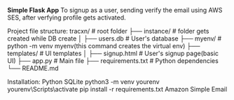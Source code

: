  **Simple Flask App**
To signup as a user, sending verify the email using AWS SES, after verfying profile gets activated.

Project file structure:
tracxn/                                 # root folder
├── instance/                           # folder gets created while DB create
│     ├── users.db                      # User's database
├── myenv/                              # python -m venv myenv(this command creates the virtual env)
├── templates/                          # UI templates
│     ├── signup.html                   # User's signup page(basic UI)
├── app.py                              # Main file
├── requirements.txt                    # Python dependencies
└── README.md

Installation:
Python
SQLite
python3 -m venv yourenv
yourenv\Scripts\activate
pip install -r requirements.txt
Amazon Simple Email 
